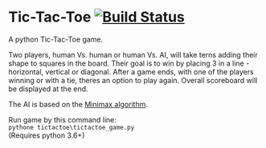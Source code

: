 # Tic-Tac-Toe [![Build Status](https://travis-ci.org/izmirli/Tic-Tac-Toe.svg?branch=master)](https://travis-ci.org/izmirli/Tic-Tac-Toe)
A python Tic-Tac-Toe game.

Two players, human Vs. human or human Vs. AI, will take terns adding
their shape to squares in the board. Their goal is to win by placing
3 in a line - horizontal, vertical or diagonal.
After a game ends, with one of the players winning or with a tie, 
theres an option to play again.
Overall scoreboard will be displayed at the end.

The AI is based on the [Minimax algorithm](https://en.wikipedia.org/wiki/Minimax).

Run game by this command line:  
`pythone tictactoe\tictactoe_game.py`  
(Requires python 3.6+)
